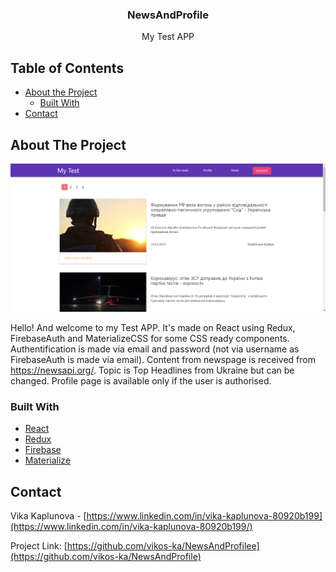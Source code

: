 # 
<br />
<p align="center">


  <h3 align="center">NewsAndProfile</h3>

  <p align="center">
    My Test APP
    <br />
  </p>
</p>

## Table of Contents

* [About the Project](#about-the-project)
  * [Built With](#built-with)
* [Contact](#contact)



<!-- ABOUT THE PROJECT -->
## About The Project

![Иллюстрация к проекту](https://github.com/vikos-ka/NewsAndProfile/raw/master/public/screenshot.png)

Hello! And welcome to my Test APP. It's made on React using Redux, FirebaseAuth and MaterializeCSS for some CSS ready components.
Authentification is made via email and password (not via username as FirebaseAuth is made via email). Content from newspage is received from https://newsapi.org/. Topic is Top Headlines from Ukraine but can be changed. Profile page is available only if the user is authorised.

### Built With
* [React](https://materializecss.com/)
* [Redux](https://materializecss.com/)
* [Firebase](https://firebase.google.com/)
* [Materialize](https://materializecss.com/)

<!-- CONTACT -->
## Contact

Vika Kaplunova - [https://www.linkedin.com/in/vika-kaplunova-80920b199](https://www.linkedin.com/in/vika-kaplunova-80920b199/) 

Project Link: [https://github.com/vikos-ka/NewsAndProfilee](https://github.com/vikos-ka/NewsAndProfile)

